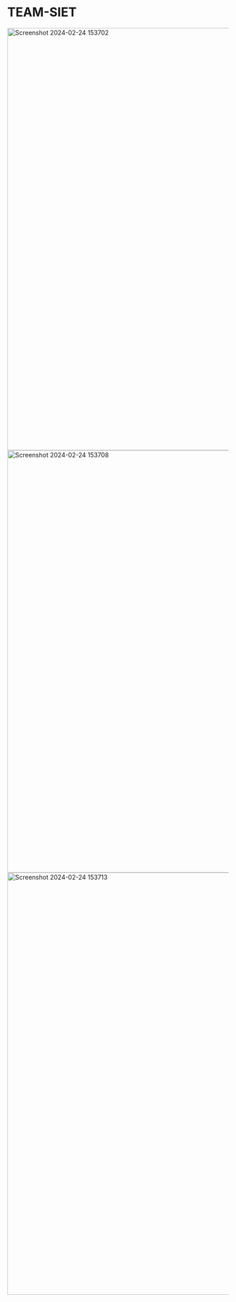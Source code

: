 # TEAM-SIET
<img width="960" alt="Screenshot 2024-02-24 153702" src="https://github.com/Aarukrishi/TEAM-SIET/assets/139641194/5768c6f8-e0e5-4e6a-90f8-6ac7fda1c405">

<img width="960" alt="Screenshot 2024-02-24 153708" src="https://github.com/Aarukrishi/TEAM-SIET/assets/139641194/adc6e56e-e60e-49f4-8e33-c233bfa2c4a0">

<img width="960" alt="Screenshot 2024-02-24 153713" src="https://github.com/Aarukrishi/TEAM-SIET/assets/139641194/12cbc1c9-4129-438b-b1b2-31f1a6cd2962">




